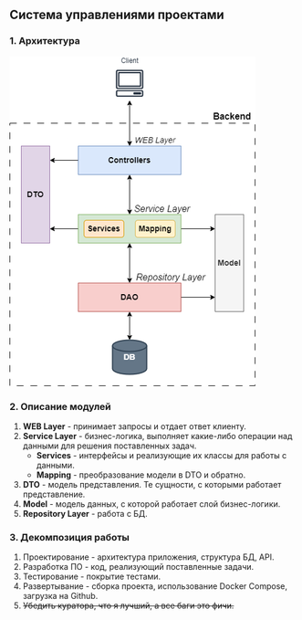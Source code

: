 ## Система управлениями проектами

### 1. Архитектура

![](Архитектура.png)

### 2. Описание модулей

1. **WEB Layer** - принимает запросы и отдает ответ клиенту.
2. **Service Layer** - бизнес-логика, выполняет какие-либо операции над данными для решения поставленных задач.
   - **Services** - интерфейсы и реализующие их классы для работы с данными.
   - **Mapping** - преобразование модели в DTO и обратно.
3. **DTO** - модель представления. Те сущности, с которыми работает представление.
4. **Model** - модель данных, с которой работает слой бизнес-логики.
5. **Repository Layer** - работа с БД.

### 3. Декомпозиция работы
1. Проектирование - архитектура приложения, структура БД, API.
2. Разработка ПО - код, реализующий поставленные задачи.
3. Тестирование - покрытие тестами.
4. Развертывание - сборка проекта, использование Docker Compose, загрузка на Github.
5. ~~Убедить куратора, что я лучший, а все баги это фичи.~~


  
